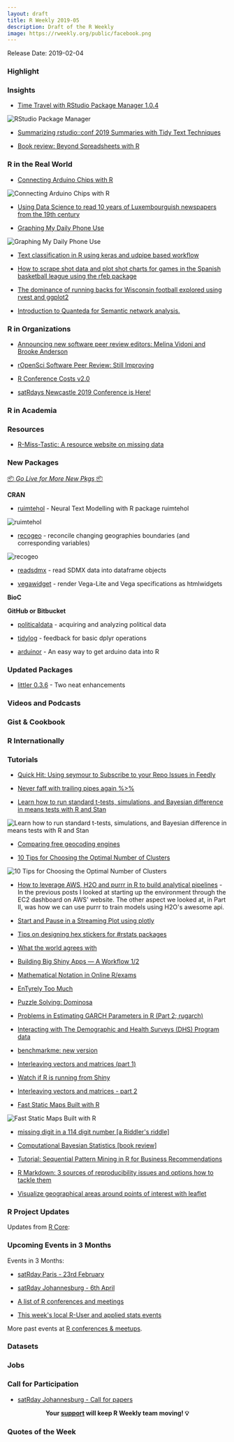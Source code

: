 ```yaml
---
layout: draft
title: R Weekly 2019-05
description: Draft of the R Weekly
image: https://rweekly.org/public/facebook.png
---
```


Release Date: 2019-02-04

###  Highlight



### Insights


+ [Time Travel with RStudio Package Manager 1.0.4](https://blog.rstudio.com/2019/01/30/time-travel-with-rstudio-package-manager-1-0-4/)

![RStudio Package Manager](https://raw.githubusercontent.com/rweekly/image/master/2019/rspm-104-calendar.png)

+ [Summarizing rstudio::conf 2019 Summaries with Tidy Text Techniques](https://tonyelhabr.rbind.io/post/rstudio-conf-2019-summary/)


+ [Book review: Beyond Spreadsheets with R](https://shirinsplayground.netlify.com/2019/01/review_beyond_spreadsheets_with_r/)

### R in the Real World

+ [Connecting Arduino Chips with R](https://zhuhao.org/post/connect-arduino-chips-with-r/)

![Connecting Arduino Chips with R](https://raw.githubusercontent.com/rweekly/image/master/2019/ar_plotter.png)

+ [Using Data Science to read 10 years of Luxembourguish newspapers from the 19th century](https://www.brodrigues.co/blog/2019-01-31-newspapers_shiny_app/)


+ [Graphing My Daily Phone Use](https://blog.rmhogervorst.nl/blog/2019/01/28/graphing-my-daily-phone-use/)

![Graphing My Daily Phone Use](https://raw.githubusercontent.com/rweekly/image/master/2019/screenlook_overlay.png)

+ [Text classification in R using keras and udpipe based workflow](http://www.jla-data.net/eng/vocabulary-based-text-classification/)


+ [How to scrape shot data and plot shot charts for games in the Spanish basketball league using the rfeb package](https://solmos.netlify.com/post/2019-01-24-graficos-de-tiro-con-r/shotcharts-with-r/)

+ [The dominance of running backs for Wisconsin football explored using rvest and ggplot2](https://www.mikelee.co/posts/2019-01-28-wisconsin-rushing-history/)

+ [Introduction to Quanteda for Semantic network analysis.](http://chainsawriot.com/mannheim/2019/01/25/quanteda.html)




###  R in Organizations


+ [Announcing new software peer review editors: Melina Vidoni and Brooke Anderson](https://ropensci.org/blog/2019/01/31/more_editors/)

+ [rOpenSci Software Peer Review: Still Improving](https://ropensci.org/blog/2019/02/01/software-review-news/)


+ [R Conference Costs v2.0](https://www.jumpingrivers.com/blog/r-conference-costs-v2-0/)

+ [satRdays Newcastle 2019 Conference is Here!](https://www.jumpingrivers.com/blog/satrdays-newcastle-2019-conference/)



###  R in Academia



###  Resources

+ [R-Miss-Tastic: A resource website on missing data](https://rmisstastic.netlify.com/)



###  New Packages

<p class="added-hostname"><a href="https://rweekly.org/live" target="_blank" class="externalLink">📦 <i>Go Live for More New Pkgs</i> 📦</a></p>

**CRAN**

+ [ruimtehol](http://bnosac.be/index.php/blog/86-neural-text-modelling-with-r-package-ruimtehol) - Neural Text Modelling with R package ruimtehol

![ruimtehol](https://raw.githubusercontent.com/rweekly/image/master/2019/logo-ruimtehol.png)

+ [recogeo](http://www.francescobailo.net/2019/02/recogeo-a-new-r-package-to-reconcile-changing-geographies-boundaries-and-corresponding-variables/) - reconcile changing geographies boundaries (and corresponding variables)

![recogeo](https://raw.githubusercontent.com/rweekly/image/master/2019/francescco.png)

+ [readsdmx](https://github.com/mdequeljoe/readsdmx) - read SDMX data into dataframe objects

+ [vegawidget](https://vegawidget.github.io/vegawidget) - render Vega-Lite and Vega specifications as htmlwidgets

**BioC**



**GitHub or Bitbucket**

+ [politicaldata](https://github.com/elliottmorris/politicaldata) - acquiring and analyzing political data

+ [tidylog](https://github.com/elbersb/tidylog) - feedback for basic dplyr operations

+ [arduinor](https://github.com/r-arduino/arduinor) - An easy way to get arduino data into R


### Updated Packages

+ [littler 0.3.6](http://dirk.eddelbuettel.com/blog/2019/01/26#littler-0.3.6) - Two neat enhancements



###  Videos and Podcasts



### Gist & Cookbook



### R Internationally



###  Tutorials


+ [Quick Hit: Using seymour to Subscribe to your Repo Issues in Feedly](https://rud.is/b/2019/01/30/quick-hit-using-seymour-to-subscribe-to-your-gitlahub-repo-issues-in-feedly/)


+ [Never faff with trailing pipes again %>%](https://nacnudus.github.io/duncangarmonsway/posts/2019-01-31-add-nowt-to-your-tidy-pipelines/)

+ [Learn how to run standard t-tests, simulations, and Bayesian difference in means tests with R and Stan](https://www.andrewheiss.com/blog/2019/01/29/diff-means-half-dozen-ways/)

![Learn how to run standard t-tests, simulations, and Bayesian difference in means tests with R and Stan](https://raw.githubusercontent.com/rweekly/image/master/2019/diff-mean.png)


+ [Comparing free geocoding engines](http://www.adelieresources.com/2019/01/comparing-free-geocoding-engines/)

+ [10 Tips for Choosing the Optimal Number of Clusters](https://towardsdatascience.com/10-tips-for-choosing-the-optimal-number-of-clusters-277e93d72d92)

![10 Tips for Choosing the Optimal Number of Clusters](https://raw.githubusercontent.com/rweekly/image/master/2019/optim-cluster.png)

+ [How to leverage AWS, H2O and purrr in R to build analytical pipelines](https://www.daeconomist.com/post/2019-01-25-partiii/) -  In the previous posts I looked at starting up the environment through the EC2 dashboard on AWS' website. The other aspect we looked at, in Part II, was how we can use purrr to train models using H2O's awesome api.

+ [Start and Pause in a Streaming Plot using plotly](https://zhuhao.org/post/start-and-pause-in-a-streaming-plot-using-plotly/)

+ [Tips on designing hex stickers for #rstats packages](https://zhuhao.org/post/tips-on-designing-a-hex-sticker-for-rstats-packages/)


+ [What the world agrees with](http://freerangestats.info/blog/2019/01/26/world-agreeing)


+ [Building Big Shiny Apps — A Workflow 1/2](https://rtask.thinkr.fr/blog/building-big-shiny-apps-a-workflow-1/)

+ [Mathematical Notation in Online R/exams](http://www.R-exams.org/tutorials/math/)


+ [EnTyrely Too Much](https://support.rbind.io/2019/01/28/entyrely-too-much/)

+ [Puzzle Solving: Dominosa](https://coolbutuseless.github.io/2019/01/28/puzzle-solving-dominosa/)

+ [Problems in Estimating GARCH Parameters in R (Part 2; rugarch)](https://ntguardian.wordpress.com/2019/01/28/problems-estimating-garch-parameters-r-part-2-rugarch/)


+ [Interacting with The Demographic and Health Surveys (DHS) Program data](https://ropensci.org/blog/2019/01/29/rdhs/)

+ [benchmarkme: new version](https://www.jumpingrivers.com/blog/benchmarkme-new-version/)

+ [Interleaving vectors and matrices (part 1)](https://coolbutuseless.github.io/2019/01/29/interleaving-vectors-and-matrices-part-1/)

+ [Watch if R is running from Shiny](https://colinfay.me/watch-r-shiny/)

+ [Interleaving vectors and matrices - part 2](https://coolbutuseless.github.io/2019/01/30/interleaving-vectors-and-matrices-part-2/)

+ [Fast Static Maps Built with R](https://rud.is/b/2019/01/30/fast-static-maps-built-with-r/)

![Fast Static Maps Built with R](https://raw.githubusercontent.com/rweekly/image/master/2019/fast-static.png)

+ [missing digit in a 114 digit number [a Riddler's riddle]](https://xianblog.wordpress.com/2019/01/31/missing-digit-in-a-114-digit-number-a-riddlers-riddle/)


+ [Computational Bayesian Statistics [book review]](https://xianblog.wordpress.com/2019/02/01/computational-bayesian-statistics-book-review/)


+ [Tutorial: Sequential Pattern Mining in R for Business Recommendations](https://blog.revolutionanalytics.com/2019/02/sequential-pattern-mining-in-r.html)

+ [R Markdown: 3 sources of reproducibility issues and options how to tackle them](https://jozefhajnala.gitlab.io/r/r910-rmarkdown-reproducibility/)

+ [Visualize geographical areas around points of interest with leaflet](https://mvaugoyeau.netlify.com/post/where-i-live/)

<!--<div class="post-more-begi
n"></div><div class="post-more-end"></div>-->

###  R Project Updates

Updates from [R Core](http://developer.r-project.org/blosxom.cgi/R-devel/NEWS):


###  Upcoming Events in 3 Months

Events in 3 Months:

+ [satRday Paris - 23rd February](https://paris2019.satrdays.org/)

+ [satRday Johannesburg - 6th April](https://joburg2019.satrdays.org/)

+ [A list of R conferences and meetings](https://jumpingrivers.github.io/meetingsR/events.html)

+ [This week's local R-User and applied stats events](https://community.rstudio.com/c/irl)

More past events at [R conferences & meetups](https://conf.rweekly.org).

### Datasets




### Jobs




###  Call for Participation

+ [satRday Johannesburg - Call for papers](https://www.papercall.io/satrday-johannesburg-2019)

<p class="hide-support added-hostname support-rweekly" style="text-align: center;font-weight: bold;">Your <a class="non-visited externalLink" href="https://www.patreon.com/rweekly" onclick="pas(this)">support</a> will keep R Weekly team moving! 💡</p>

###  Quotes of the Week

